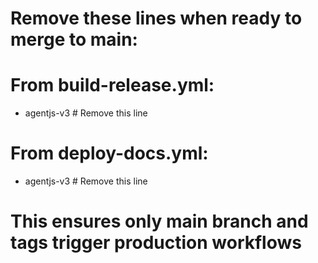 # Remove these lines when ready to merge to main:

# From build-release.yml:
- agentjs-v3  # Remove this line

# From deploy-docs.yml:  
- agentjs-v3  # Remove this line

# This ensures only main branch and tags trigger production workflows
